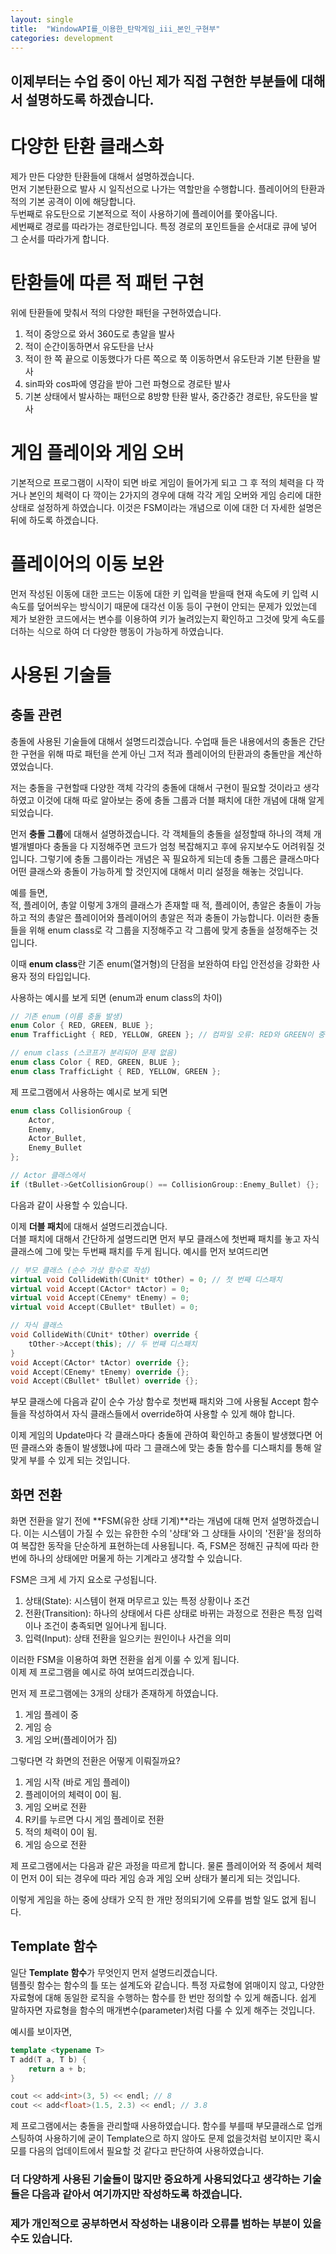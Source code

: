 ```yaml
---
layout: single
title:  "WindowAPI를_이용한_탄막게임_iii_본인_구현부"
categories: development
---
```


## 이제부터는 수업 중이 아닌 제가 직접 구현한 부분들에 대해서 설명하도록 하겠습니다.

# 다양한 탄환 클래스화
제가 만든 다양한 탄환들에 대해서 설명하겠습니다.  
먼저 기본탄환으로 발사 시 일직선으로 나가는 역할만을 수행합니다. 플레이어의 탄환과 적의 기본 공격이 이에 해당합니다.  
두번째로 유도탄으로 기본적으로 적이 사용하기에 플레이어를 쫓아옵니다.  
세번째로 경로를 따라가는 경로탄입니다. 특정 경로의 포인트들을 순서대로 큐에 넣어 그 순서를 따라가게 합니다.  

# 탄환들에 따른 적 패턴 구현
위에 탄환들에 맞춰서 적의 다양한 패턴을 구현하였습니다.  
1. 적이 중앙으로 와서 360도로 총알을 발사
2. 적이 순간이동하면서 유도탄을 난사
3. 적이 한 쪽 끝으로 이동했다가 다른 쪽으로 쭉 이동하면서 유도탄과 기본 탄환을 발사
4. sin파와 cos파에 영감을 받아 그런 파형으로 경로탄 발사
5. 기본 상태에서 발사하는 패턴으로 8방향 탄환 발사, 중간중간 경로탄, 유도탄을 발사

# 게임 플레이와 게임 오버
기본적으로 프로그램이 시작이 되면 바로 게임이 들어가게 되고 그 후 적의 체력을 다 깍거나 본인의 체력이 다 깍이는 2가지의 경우에 대해 각각 게임 오버와 게임 승리에 대한 상태로 설정하게 하였습니다. 이것은 FSM이라는 개념으로 이에 대한 더 자세한 설명은 뒤에 하도록 하겠습니다.  

# 플레이어의 이동 보완
먼저 작성된 이동에 대한 코드는 이동에 대한 키 입력을 받을때 현재 속도에 키 입력 시 속도를 덮어씌우는 방식이기 때문에 대각선 이동 등이 구현이 안되는 문제가 있었는데 제가 보완한 코드에서는 변수를 이용하여 키가 눌려있는지 확인하고 그것에 맞게 속도를 더하는 식으로 하여 더 다양한 행동이 가능하게 하였습니다.  

# 사용된 기술들
## 충돌 관련
충돌에 사용된 기술들에 대해서 설명드리겠습니다. 수업때 들은 내용에서의 충돌은 간단한 구현을 위해 따로 패턴을 쓴게 아닌 그저 적과 플레이어의 탄환과의 충돌만을 계산하였었습니다.  

저는 충돌을 구현할때 다양한 객체 각각의 충돌에 대해서 구현이 필요할 것이라고 생각하였고 이것에 대해 따로 알아보는 중에 충돌 그룹과 더블 패치에 대한 개념에 대해 알게 되었습니다.  

먼저 **충돌 그룹**에 대해서 설명하겠습니다. 각 객체들의 충돌을 설정할때 하나의 객체 개별개별마다 충돌을 다 지정해주면 코드가 엄청 복잡해지고 후에 유지보수도 어려워질 것입니다. 그렇기에 충돌 그룹이라는 개념은 꼭 필요하게 되는데 충돌 그룹은 클래스마다 어떤 클래스와 충돌이 가능하게 할 것인지에 대해서 미리 설정을 해놓는 것입니다.  

예를 들면,  
적, 플레이어, 총알 이렇게 3개의 클래스가 존재할 때 적, 플레이어, 총알은 충돌이 가능하고 적의 총알은 플레이어와 플레이어의 총알은 적과 충돌이 가능합니다. 이러한 충돌들을 위해 enum class로 각 그룹을 지정해주고 각 그룹에 맞게 충돌을 설정해주는 것입니다.  

이때 **enum class**란 기존 enum(열거형)의 단점을 보완하여 타입 안전성을 강화한 사용자 정의 타입입니다.

사용하는 예시를 보게 되면 (enum과 enum class의 차이)
```C++
// 기존 enum (이름 충돌 발생)
enum Color { RED, GREEN, BLUE };
enum TrafficLight { RED, YELLOW, GREEN }; // 컴파일 오류: RED와 GREEN이 중복 정의됨

// enum class (스코프가 분리되어 문제 없음)
enum class Color { RED, GREEN, BLUE };
enum class TrafficLight { RED, YELLOW, GREEN };
```

제 프로그램에서 사용하는 예시로 보게 되면
```C++
enum class CollisionGroup {
	Actor,
	Enemy,
	Actor_Bullet,
	Enemy_Bullet
};

// Actor 클래스에서
if (tBullet->GetCollisionGroup() == CollisionGroup::Enemy_Bullet) {};
```
다음과 같이 사용할 수 있습니다.  

이제 **더블 패치**에 대해서 설명드리겠습니다.  
더블 패치에 대해서 간단하게 설명드리면 먼저 부모 클래스에 첫번째 패치를 놓고 자식 클래스에 그에 맞는 두번째 패치를 두게 됩니다. 예시를 먼저 보여드리면

```C++
// 부모 클래스 (순수 가상 함수로 작성)
virtual void CollideWith(CUnit* tOther) = 0; // 첫 번째 디스패치
virtual void Accept(CActor* tActor) = 0;
virtual void Accept(CEnemy* tEnemy) = 0;
virtual void Accept(CBullet* tBullet) = 0;

// 자식 클래스
void CollideWith(CUnit* tOther) override {
	tOther->Accept(this); // 두 번째 디스패치
}
void Accept(CActor* tActor) override {};
void Accept(CEnemy* tEnemy) override {};
void Accept(CBullet* tBullet) override {};
```

부모 클래스에 다음과 같이 순수 가상 함수로 첫번째 패치와 그에 사용될 Accept 함수들을 작성하여서 자식 클래스들에서 override하여 사용할 수 있게 해야 합니다.  

이제 게임의 Update마다 각 클래스마다 충돌에 관하여 확인하고 충돌이 발생했다면 어떤 클래스와 충돌이 발생했냐에 따라 그 클래스에 맞는 충돌 함수를 디스패치를 통해 알맞게 부를 수 있게 되는 것입니다.   

## 화면 전환
화면 전환을 알기 전에 **FSM(유한 상태 기계)**라는 개념에 대해 먼저 설명하겠습니다. 이는 시스템이 가질 수 있는 유한한 수의 '상태'와 그 상태들 사이의 '전환'을 정의하여 복잡한 동작을 단순하게 표현하는데 사용됩니다. 즉, FSM은 정해진 규칙에 따라 한 번에 하나의 상태에만 머물게 하는 기계라고 생각할 수 있습니다.  

FSM은 크게 세 가지 요소로 구성됩니다.  
1. 상태(State): 시스템이 현재 머무르고 있는 특정 상황이나 조건
2. 전환(Transition): 하나의 상태에서 다른 상태로 바뀌는 과정으로 전환은 특정 입력이나 조건이 충족되면 일어나게 됩니다.  
3. 입력(Input): 상태 전환을 일으키는 원인이나 사건을 의미

이러한 FSM을 이용하여 화면 전환을 쉽게 이룰 수 있게 됩니다.  
이제 제 프로그램을 예시로 하여 보여드리겠습니다.  

먼저 제 프로그램에는 3개의 상태가 존재하게 하였습니다.  
1. 게임 플레이 중
2. 게임 승
3. 게임 오버(플레이어가 짐)

그렇다면 각 화면의 전환은 어떻게 이뤄질까요?
1. 게임 시작 (바로 게임 플레이)
2. 플레이어의 체력이 0이 됨.
3. 게임 오버로 전환
4. R키를 누르면 다시 게임 플레이로 전환
5. 적의 체력이 0이 됨.
6. 게임 승으로 전환

제 프로그램에서는 다음과 같은 과정을 따르게 합니다. 물론 플레이어와 적 중에서 체력이 먼저 0이 되는 경우에 따라 게임 승과 게임 오버 상태가 불리게 되는 것입니다.  

이렇게 게임을 하는 중에 상태가 오직 한 개만 정의되기에 오류를 범할 일도 없게 됩니다.  

## Template 함수
일단 **Template 함수**가 무엇인지 먼저 설명드리겠습니다.  
템플릿 함수는 함수의 틀 또는 설계도와 같습니다. 특정 자료형에 얽매이지 않고, 다양한 자료형에 대해 동일한 로직을 수행하는 함수를 한 번만 정의할 수 있게 해줍니다. 쉽게 말하자면 자료형을 함수의 매개변수(parameter)처럼 다룰 수 있게 해주는 것입니다.  

예시를 보이자면,
```C++
template <typename T>
T add(T a, T b) {
    return a + b;
}

cout << add<int>(3, 5) << endl; // 8
cout << add<float>(1.5, 2.3) << endl; // 3.8
```

제 프로그램에서는 충돌을 관리할때 사용하였습니다. 함수를 부를때 부모클래스로 업캐스팅하여 사용하기에 굳이 Template으로 하지 않아도 문제 없을것처럼 보이지만 혹시 모를 다음의 업데이트에서 필요할 것 같다고 판단하여 사용하였습니다.  

### 더 다양하게 사용된 기술들이 많지만 중요하게 사용되었다고 생각하는 기술들은 다음과 같아서 여기까지만 작성하도록 하겠습니다.  
### 제가 개인적으로 공부하면서 작성하는 내용이라 오류를 범하는 부분이 있을 수도 있습니다.